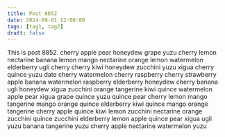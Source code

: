 ```yaml
---
title: Post 8852
date: 2024-09-01 12:00:00
tags: [tag1, tag2]
draft: false
---
```

This is post 8852.
cherry
apple
pear
honeydew
grape
yuzu
cherry
lemon
nectarine
banana
lemon
mango
nectarine
orange
lemon
watermelon
elderberry
ugli
cherry
cherry
kiwi
honeydew
zucchini
yuzu
xigua
cherry
quince
yuzu
date
cherry
watermelon
cherry
raspberry
cherry
strawberry
apple
banana
watermelon
raspberry
elderberry
honeydew
cherry
banana
ugli
honeydew
xigua
zucchini
orange
tangerine
kiwi
quince
watermelon
apple
pear
xigua
grape
quince
yuzu
quince
pear
cherry
lemon
mango
tangerine
mango
orange
quince
elderberry
kiwi
quince
mango
orange
tangerine
cherry
apple
quince
kiwi
lemon
zucchini
nectarine
orange
zucchini
quince
zucchini
elderberry
lemon
apple
quince
pear
xigua
ugli
yuzu
banana
tangerine
yuzu
cherry
apple
nectarine
watermelon
yuzu
